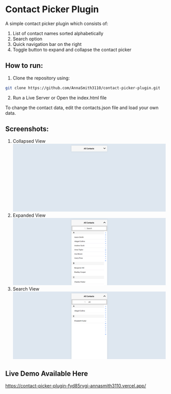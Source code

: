 # Contact Picker Plugin
A simple contact picker plugin which consists of: 
1) List of contact names sorted alphabetically 
2) Search option
3) Quick navigation bar on the right
4) Toggle button to expand and collapse the contact picker

## How to run: 
1. Clone the repository using:  
```bash
git clone https://github.com/AnnaSmith3110/contact-picker-plugin.git
```
2. Run a Live Server or Open the index.html file

To change the contact data, edit the contacts.json file and load your own data.

## Screenshots: 
1. Collapsed View ![Collapsed View](screenshots/collapsedView.PNG "Collapsed View")
2. Expanded View ![Expanded View](screenshots/expandedView.PNG "Expanded View")
3. Search View ![Search View](screenshots/searchView.PNG "Search View")

## Live Demo Available Here 
https://contact-picker-plugin-fyd85rvgi-annasmith3110.vercel.app/ 
